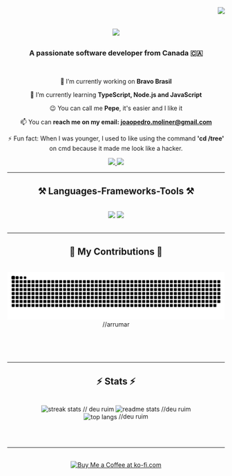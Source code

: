 <img align="right" src="https://visitor-badge.laobi.icu/badge?page_id=JPMoliner.JPMoliner" />

<h1 align="center">
    <img src="https://readme-typing-svg.herokuapp.com/?font=Righteous&size=35&center=true&vCenter=true&width=500&height=70&duration=4000&lines=Hello+There!+👋;+I'm+João+Pedro!;" />
</h1>

<h3 align="center">A passionate software developer from Canada 🇨🇦</h3>

<br/>

<div align="center">
 
 🔭 I’m currently working on **Bravo Brasil**
 
 🌱 I’m currently learning **TypeScript, Node.js and JavaScript**

 😉 You can call me **Pepe**, it's easier and I like it

 📫 You can **reach me on my email: joaopedro.moliner@gmail.com**

⚡ Fun fact: When I was younger, I used to like using the command **'cd /tree'** on cmd because it made me look like a hacker.

 </div>
 
<div align="center"> 
  <a href="mailto:joaopedro.moliner@gmail.com">
    <img src="https://img.shields.io/badge/Gmail-333333?style=for-the-badge&logo=gmail&logoColor=red" />
  </a>
  <a href="https://www.linkedin.com/in/joãomoliner-dev/" target="_blank">
    <img src="https://img.shields.io/badge/LinkedIn-0077B5?style=for-the-badge&logo=linkedin&logoColor=white" target="_blank" />
  </a>
</div>

 <hr/>
 
<h2 align="center">⚒️ Languages-Frameworks-Tools ⚒️</h2>
<br/>
<div align="center">
    <img src="https://skillicons.dev/icons?i=react,html,css,vscode,github,git" />
    <img src="https://skillicons.dev/icons?i=nodejs,python,javascript,typescript,c,java" /><br>
</div>

<br/>
<hr/>

<div align="center">
  <h2>🐍 My Contributions 🐍</h2>
  <br>
  <img alt="snake eating my contributions" src="https://raw.githubusercontent.com/salesp07/salesp07/output/github-contribution-grid-snake.svg" />  //arrumar
  
  <br/><br/><br/>
</div>

<hr/>

<h2 align="center">⚡ Stats ⚡</h2>
<br>
<div align=center>
  <img width=390 src="https://github-readme-streak-stats-JPMoliner.vercel.app/?user=JPMoliner&count_private=true&theme=react&border_radius=10" alt="streak stats"/> // deu ruim
  <img width=390 src="https://github-readme-stats-JPMoliner.vercel.app/api?username=JPMoliner&count_private=true&show_icons=true&theme=react&rank_icon=github&border_radius=10" alt="readme stats" /> //deu ruim
  <br/>
  <img width=325 align="center" src="https://github-readme-stats-JPMoliner.vercel.app/api/top-langs/?username=JPMoliner&hide=HTML&langs_count=8&layout=compact&theme=react&border_radius=10&size_weight=0.5&count_weight=0.5&exclude_repo=github-readme-stats" alt="top langs" /> //deu ruim
</div>

<br/><br/>

<hr/>

<br/>

<div align="center">
<a href='https://ko-fi.com/V7V4RAK9C' target='_blank'><img height='64' style='border:0px;height:64px;' src='https://storage.ko-fi.com/cdn/kofi1.png?v=3' border='0' alt='Buy Me a Coffee at ko-fi.com' /></a>
</div>

<br/>
